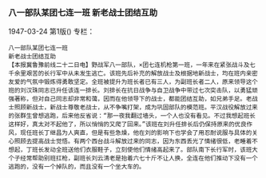 ### 八一部队某团七连一班  新老战士团结互助

1947-03-24
第1版()
专栏：

    八一部队某团七连一班
    新老战士团结互助
    【本报冀鲁豫前线二十二日电】野战军八一部队，×团七连机枪第一班，一年来在紧张战斗及七千余里艰苦的长行军中从未发生逃亡。该班先后补充的解放战士及根据地新战士，均在班内亲密友爱的气氛中锻炼得勇敢坚定。全班被提升为班长者已有三人，为副班长者二人，原来领导这个班的刘汉珠同志已升任该连一排长。刘排长在抗日战争与自卫战争中带过七次突击队，以勇猛顽强著称，但对自己同志却非常和蔼，因而在他领导下的战士，都能团结互助，如兄弟手足。老战士照顾新战士，新战士尊敬老战士，从不争嘴打架，成为巩固部队的模范班。平汉战役解放过来的张群生曾想逃跑，后来他反省说：“那一夜我翻过墙头，一个人也没有看见。不过我想起班长这样好，真太对不起他了，所以悄悄的又爬了回来。”该班在刘升任排长后仍保持原来的优良作风，现任班长丁继昌为人爽直，但是有些急燥，他在刘的影响下也学会了用忍耐说服与具体的关心照顾去提高战士觉悟。有两个西台战斗解放过来的同志，因为东西丢光了情绪很低，老睡着不想起，丁班长发动全班送他们衣服鞋子，立刻使他们情绪高起来了。部队南下长行军时，该班大个子经常帮助别班扛枪，副班长刘云清老是抬着六七十斤不让人换，全连在他们推动下没有一个逃跑的，没有一个掉队的，而且没有一个坐大车的。
